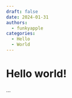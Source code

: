 ```yaml
---
draft: false 
date: 2024-01-31 
authors:
  - funkyapple
categories:
  - Hello
  - World
---
```



# Hello world!
...